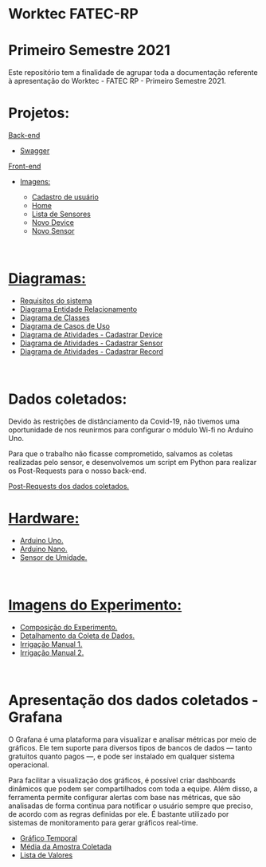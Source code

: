 # Worktec FATEC-RP 
# Primeiro Semestre 2021
Este repositório tem a finalidade de agrupar toda a documentação referente à apresentação do Worktec - FATEC RP - Primeiro Semestre 2021.

<h1>Projetos:</h1>
<a href="https://github.com/Rodolfodq/IOT-Project">Back-end</a></br>
<ul>
  <li><a href="https://github.com/Rodolfodq/Worktec2021-01/blob/main/Swagger/Swagger.pdf">Swagger</a></li>
</ul>
<a href="https://github.com/Rodolfodq/IOT-FrontEnd">Front-end</a>
<ul>
  <li><a href="https://github.com/Rodolfodq/Worktec2021-01/tree/main/Front-End">Imagens:</a></li>
  <ul>
    <li><a href="https://github.com/Rodolfodq/Worktec2021-01/blob/main/Front-End/register.png">Cadastro de usuário</a></li>
    <li><a href="https://github.com/Rodolfodq/Worktec2021-01/blob/main/Front-End/main.png">Home</a></li>
    <li><a href="https://github.com/Rodolfodq/Worktec2021-01/blob/main/Front-End/sensores.png">Lista de Sensores</a></li>
    <li><a href="https://github.com/Rodolfodq/Worktec2021-01/blob/main/Front-End/novoDevice.png">Novo Device</a></li>
    <li><a href="https://github.com/Rodolfodq/Worktec2021-01/blob/main/Front-End/novoSensor.png">Novo Sensor</a></li>    
  </ul> 
</ul>

</br>
<h1><a href="https://github.com/Rodolfodq/Worktec2021-01/tree/main/Diagramas">Diagramas:</a></h1>
<ul>
    <li><a href="https://github.com/Rodolfodq/Worktec2021-01/blob/main/Diagramas/Requisitos.PNG">Requisitos do sistema</a></li>
    <li><a href="https://github.com/Rodolfodq/Worktec2021-01/blob/main/Diagramas/DiagramaEntidadeRelacionamento.png">Diagrama Entidade Relacionamento</a></li>
    <li><a href="https://github.com/Rodolfodq/Worktec2021-01/blob/main/Diagramas/DiagramaDeClasses.png">Diagrama de Classes</a></li>
    <li><a href="https://github.com/Rodolfodq/Worktec2021-01/blob/main/Diagramas/DiagramaCasosUso.png">Diagrama de Casos de Uso</a></li>
    <li><a href="https://github.com/Rodolfodq/Worktec2021-01/blob/main/Diagramas/DiagramaDeAtividadesCadastrarDevice.png">Diagrama de Atividades - Cadastrar Device</a></li>
    <li><a href="https://github.com/Rodolfodq/Worktec2021-01/blob/main/Diagramas/DiagramadeAtividadesCadastrarSensor.png">Diagrama de Atividades - Cadastrar Sensor</a></li>
    <li><a href="https://github.com/Rodolfodq/Worktec2021-01/blob/main/Diagramas/DiagramaDeAtividadesCadastrarRecord.png">Diagrama de Atividades - Cadastrar Record</a></li>
</ul>

</br>
<h1>Dados coletados: </h1>
<p>Devido às restrições de distânciamento da Covid-19, não tivemos uma oportunidade de nos reunirmos para configurar o módulo Wi-fi no Arduíno Uno.</p>
<p>Para que o trabalho não ficasse comprometido, salvamos as coletas realizadas pelo sensor, e desenvolvemos um script em Python para realizar os Post-Requests para o nosso back-end.</p>
<a href="https://github.com/Rodolfodq/IOT-Project-PostData">Post-Requests dos dados coletados.</a>

</br>
<h1><a href="https://github.com/Rodolfodq/Worktec2021-01/tree/main/Hardware">Hardware:</a></h1>
<ul>
    <li><a href="https://github.com/Rodolfodq/Worktec2021-01/blob/main/Hardware/ArduinoUno.png">Arduino Uno.</a></li>
    <li><a href="https://github.com/Rodolfodq/Worktec2021-01/blob/main/Hardware/ArduinoNano.png">Arduino Nano.</a></li>
    <li><a href="https://github.com/Rodolfodq/Worktec2021-01/blob/main/Hardware/SensorDeUmidade.png">Sensor de Umidade.</a></li>
</ul>
</br>
<h1><a href="https://github.com/Rodolfodq/Worktec2021-01/tree/main/Experimento">Imagens do Experimento:</a></h1>
<ul>
  <li><a href="https://github.com/Rodolfodq/Worktec2021-01/blob/main/Experimento/ComposicaoDoExperimento.jpeg">Composição do Experimento.</a></li>
  <li><a href="https://github.com/Rodolfodq/Worktec2021-01/blob/main/Experimento/DetalhamentoDaColetaDeDados.jpeg">Detalhamento da Coleta de Dados.</a></li>
  <li><a href="https://github.com/Rodolfodq/Worktec2021-01/blob/main/Experimento/IrrigacaoManual-1.jpeg">Irrigação Manual 1.</a></li>
  <li><a href="https://github.com/Rodolfodq/Worktec2021-01/blob/main/Experimento/IrrigacaoManual-2.jpeg">Irrigação Manual 2.</a></li>
</ul>
</br>
<h1>Apresentação dos dados coletados - Grafana</h1>
<p>O Grafana é uma plataforma para visualizar e analisar métricas por meio de gráficos. Ele tem suporte para diversos tipos de bancos de dados — tanto gratuitos quanto pagos —, e pode ser instalado em qualquer sistema operacional.</p>
<p>Para facilitar a visualização dos gráficos, é possível criar dashboards dinâmicos que podem ser compartilhados com toda a equipe. Além disso, a ferramenta permite configurar alertas com base nas métricas, que são analisadas de forma contínua para notificar o usuário sempre que preciso, de acordo com as regras definidas por ele. É bastante utilizado por sistemas de monitoramento para gerar gráficos real-time.</p>
<ul>
<li><a href="https://github.com/Rodolfodq/Worktec2021-01/blob/main/VisualizacaoDados/GraficoTemporal.jpeg">Gráfico Temporal</a></li>
<li><a href="https://github.com/Rodolfodq/Worktec2021-01/blob/main/VisualizacaoDados/MediaColetada.jpeg">Média da Amostra Coletada</a></li>
<li><a href="https://github.com/Rodolfodq/Worktec2021-01/blob/main/VisualizacaoDados/ListaValores.PNG">Lista de Valores</a></li>
</ul>
